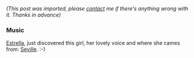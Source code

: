 *(This post was imported, please [contact](#/contact) me if there's anything wrong with it. Thanks in advance)*

<div class="entry-body">
<h3>Music</h3>
<p>
        <a href="http://www.estrella-musica.com/">Estrella</a>, just discovered this girl, her lovely voice and where she cames from: <a href="http://www.sevilla.org/">Seville</a>. :-)
</p>
</div>
